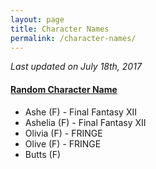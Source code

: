 ```yaml
---
layout: page
title: Character Names
permalink: /character-names/
---
```


<script>
function randomName(sex) {
  sex = (sex) ? sex : 'any';
  var oReq = new XMLHttpRequest();
  oReq.onload = function (e) {
    var name = JSON.parse(e.target.response).name;
    var id = "character-name-link";
    document.getElementById(id).innerHTML = name;
  };
  oReq.open('GET', 'https://random.pls.lol/api/character-name/' + sex, true);
  oReq.send();
}
</script>

_Last updated on July 18th, 2017_

#### <a href="javascript: randomName()" id="character-name-link">Random Character Name</a>

<!-- start:characters -->

+ Ashe (F) - Final Fantasy XII
+ Ashelia (F) - Final Fantasy XII
+ Olivia (F) - FRINGE
+ Olive (F) - FRINGE
+ Butts (F)

<!-- end:characters -->
